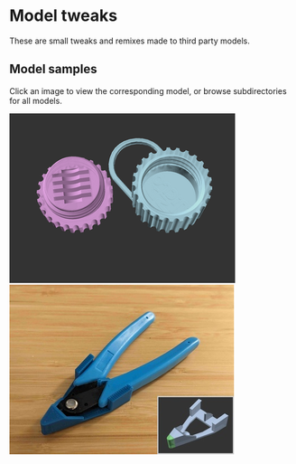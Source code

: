 # Model tweaks

These are small tweaks and remixes made to third party models.

## Model samples

Click an image to view the corresponding model, or browse subdirectories
for all models.

[![MicroSD card holder keychain (parametric remix)](microsd-keychain/images/readme/demo.png)](microsd-keychain/)
[![Nipper Cutter Holder (remix)](nipper-holder/images/readme/photo-inset.jpg)](nipper-holder/)
